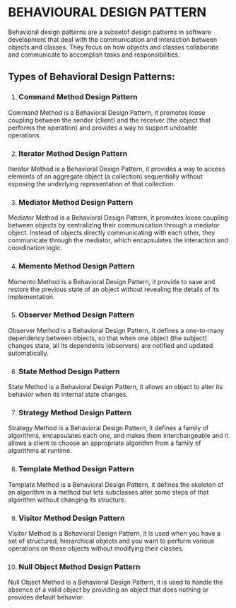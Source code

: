 # BEHAVIOURAL DESIGN PATTERN

Behavioral design patterns are a subsetof design patterns in software development that deal with the communication and interaction between objects and classes. They focus on how objects and classes collaborate and communicate to accomplish tasks and responsibilities.

## Types of Behavioral Design Patterns:

1. ### Command Method Design Pattern
Command Method is a Behavioral Design Pattern, it promotes loose coupling between the sender (client) and the receiver (the object that performs the operation) and provides a way to support undoable operations.

2. ### Iterator Method Design Pattern
Iterator Method is a Behavioral Design Pattern, it provides a way to access elements of an aggregate object (a collection) sequentially without exposing the underlying representation of that collection.

3. ### Mediator Method Design Pattern
Mediator Method is a Behavioral Design Pattern, it promotes loose coupling between objects by centralizing their communication through a mediator object. Instead of objects directly communicating with each other, they communicate through the mediator, which encapsulates the interaction and coordination logic.

4. ### Memento Method Design Pattern
Momento Method is a Behavioral Design Pattern, it provide to save and restore the previous state of an object without revealing the details of its implementation.

5. ### Observer Method Design Pattern
Observer Method is a Behavioral Design Pattern, it defines a one-to-many dependency between objects, so that when one object (the subject) changes state, all its dependents (observers) are notified and updated automatically.

6. ### State Method Design Pattern
State Method is a Behavioral Design Pattern, it allows an object to alter its behavior when its internal state changes.

7. ### Strategy Method Design Pattern
Strategy Method is a Behavioral Design Pattern, it defines a family of algorithms, encapsulates each one, and makes them interchangeable and it allows a client to choose an appropriate algorithm from a family of algorithms at runtime.

8. ### Template Method Design Pattern
Template Method is a Behavioral Design Pattern, it defines the skeleton of an algorithm in a method but lets subclasses alter some steps of that algorithm without changing its structure.

9. ### Visitor Method Design Pattern
Visitor Method is a Behavioral Design Pattern, it is used when you have a set of structured, hierarchical objects and you want to perform various operations on these objects without modifying their classes.

10. ### Null Object Method Design Pattern
Null Object Method is a Behavioral Design Pattern, it is used to handle the absence of a valid object by providing an object that does nothing or provides default behavior.